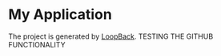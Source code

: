 # My Application

The project is generated by [LoopBack](http://loopback.io).
TESTING THE GITHUB FUNCTIONALITY